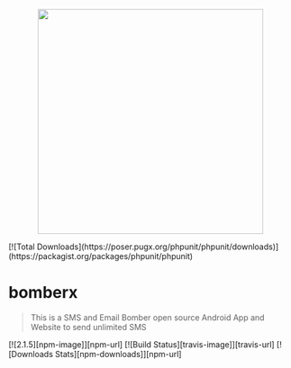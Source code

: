 <p align="center"><img src="https://bomberx.in/img/icon.png" width="400"></p>
[![Total Downloads](https://poser.pugx.org/phpunit/phpunit/downloads)](https://packagist.org/packages/phpunit/phpunit)

# bomberx
> This is a SMS and Email Bomber open source Android App and Website to send unlimited SMS

[![2.1.5][npm-image]][npm-url]
[![Build Status][travis-image]][travis-url]
[![Downloads Stats][npm-downloads]][npm-url]


